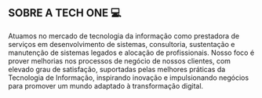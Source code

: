 ## SOBRE A TECH ONE 💻
Atuamos no mercado de tecnologia da informação como
prestadora de serviços em desenvolvimento de sistemas, consultoria, sustentação e manutenção de sistemas legados e alocação de profissionais.
Nosso foco é prover melhorias nos processos de negócio de nossos clientes, com elevado grau de satisfação, suportadas pelas melhores práticas da Tecnologia de Informação, inspirando inovação e impulsionando negócios para promover um mundo adaptado à transformação digital.
<!--

**Here are some ideas to get you started:**

🙋‍♀️ A short introduction - what is your organization all about?
🌈 Contribution guidelines - how can the community get involved?
👩‍💻 Useful resources - where can the community find your docs? Is there anything else the community should know?
🍿 Fun facts - what does your team eat for breakfast?
🧙 Remember, you can do mighty things with the power of [Markdown](https://docs.github.com/github/writing-on-github/getting-started-with-writing-and-formatting-on-github/basic-writing-and-formatting-syntax)
-->
